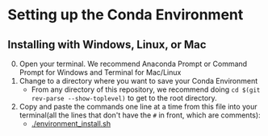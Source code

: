 # Setting up the Conda Environment

## Installing with Windows, Linux, or Mac 
0. Open your terminal. We recommend Anaconda Prompt or Command Prompt for Windows and Terminal for Mac/Linux
1. Change to a directory where you want to save your Conda Environment
    - From any directory of this repository, we recommend doing `cd $(git rev-parse --show-toplevel)` to get to the root directory.
2. Copy and paste the commands one line at a time from this file into your terminal(all the lines that don't have the `#` in front, which are comments): 
    - [./environment_install.sh](./environment_install.sh)